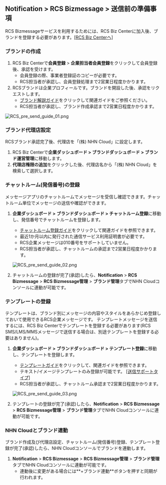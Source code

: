 ## Notification > RCS Bizmessage > 送信前の準備事項

RCS Bizmessageサービスを利用するためには、RCS Biz Centerに加入後、ブランドを登録する必要があります。[[RCS Biz Centerへ]](https://www.rcsbizcenter.com/main)

### ブランドの作成
1. RCS Biz Centerで**会員登録** > **企業担当者会員登録**をクリックして会員登録後、承認を受けます。
    * 会員登録の際、事業者登録証のコピーが必要です。
    * RCS担当者が承認し、会員登録処理まで2営業日程度かかります。
2. RCSブランドは企業プロフィールです。ブランドを開設した後、承認をリクエストします。
    * [ブランド解説ガイド](https://www.rcsbizcenter.com/GuideBrand)をクリックして関連ガイドをご参照ください。
    * RCS担当者が承認し、ブランド作成承認まで2営業日程度かかります。

![RCS_pre_send_guide_01.png](https://static.toastoven.net/prod_rcs/ko/RCS_pre_send_guide_01.png)

### ブランド代理店設定
RCSブランド承認完了後、代理店を「(株) NHN Cloud」に設定します。
1. RCS Biz Centerで**企業ダッシュボード > ブランドダッシュボード > ブランド運営管理**に移動します。
2. **代理店権限の追加**をクリックした後、代理店名から「(株) NHN Cloud」を検索して選択します。

### チャットルーム(発信番号)の登録
メッセージアプリのチャットルームでメッセージを受信し確認できます。チャットルーム単位でメッセージの送信や確認ができます。

1. **企業ダッシュボード > ブランドダッシュボード > チャットルーム登録**に移動し、発信番号でチャットルームを登録します。
    * [チャットルーム登録ガイド](https://www.rcsbizcenter.com/Chatbot#section01)をクリックして関連ガイドを参照できます。
    * 最近1か月以内に発行された通信サービス利用証明書が必要です。
    * RCS企業メッセージは010番号をサポートしていません。
    * RCS担当者が承認し、チャットルームの承認まで2営業日程度かかります。

    ![RCS_pre_send_guide_02.png](https://static.toastoven.net/prod_rcs/ko/RCS_pre_send_guide_02.png)

2. チャットルームの登録が完了(承認)したら、**Notification** > **RCS Bizmessage** > **RCS Bizmessage管理** > **ブランド管理**タブでNHN Cloudコンソールに連動が可能です。

### テンプレートの登録
テンプレートは、ブランド別にメッセージの内容やスタイルをあらかじめ登録しておいて使用できるRCS企業メッセージです。
テンプレートメッセージを送信するには、RCS Biz Centerでテンプレートを登録する必要があります(RCS SMS/LMS/MMSメッセージで送信する場合は、別途テンプレートを登録する必要はありません)。

1. **企業ダッシュボード > ブランドダッシュボード > テンプレート登録**に移動し、テンプレートを登録します。
    * [テンプレートガイド](https://www.rcsbizcenter.com/RcsMessageType#section04)をクリックして、関連ガイドを参照できます。
    * テキスト/イメージテンプレートのみ登録が可能です。 [[送信サポートタイプ]](./overview)
    * RCS担当者が承認し、チャットルーム承認まで2営業日程度かかります。

    ![RCS_pre_send_guide_03.png](https://static.toastoven.net/prod_rcs/ko/RCS_pre_send_guide_03.png)

2. テンプレートの登録が完了(承認)したら、**Notification** > **RCS Bizmessage** > **RCS Bizmessage管理** > **ブランド管理**タブでNHN Cloudコンソールに連動が可能です。

### NHN Cloudとブランド連動
ブランド作成及び代理店設定、チャットルーム(発信番号)登録、テンプレート登録が完了(承認)したら、NHN Cloudコンソールでブランドを連動します。

1. **Notification** > **RCS Bizmessage** > **RCS Bizmessage管理** > **ブランド管理**タブでNHN Cloudコンソールに連動が可能です。
    * 連動後に変更がある場合には**+ブランド連動**ボタンを押すと同期が行われます。
